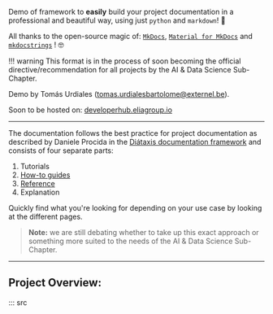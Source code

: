 Demo of framework to **easily** build your project documentation in a professional and beautiful way, using just `python` and `markdown`! 🚀

All thanks to the open-source magic of: [`MkDocs`](https://www.mkdocs.org/), [`Material for MkDocs`](https://squidfunk.github.io/mkdocs-material/) and [`mkdocstrings`](https://mkdocstrings.github.io/) ! 🤓

!!! warning
    This format is in the process of soon becoming the official directive/recommendation for all projects by the AI & Data Science Sub-Chapter.

Demo by Tomás Urdiales ([tomas.urdialesbartolome@externel.be](mailto:tomas.urdialesbartolome@externel.be)).

Soon to be hosted on: [developerhub.eliagroup.io](https://developerhub.eliagroup.io/)

---

The documentation follows the best practice for
project documentation as described by Daniele Procida
in the [Diátaxis documentation framework](https://diataxis.fr/)
and consists of four separate parts:

1. Tutorials
2. [How-to guides](how-to-guides.md)
3. [Reference](reference.md)
4. Explanation

Quickly find what you're looking for depending on
your use case by looking at the different pages.

> **Note:**
> we are still debating whether to take up this exact approach or something more suited to the needs of the AI & Data Science Sub-Chapter.

---

## Project Overview:

::: src

